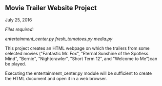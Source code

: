 <h2> Movie Trailer Website Project </h2>
July 25, 2016

<em> Files required:

entertainment_center.py
fresh_tomatoes.py
media.py </em>

This project creates an HTML webpage on which the trailers from some
selected movies ("Fantastic Mr. Fox", "Eternal Sunshine of the Spotless Mind",
"Bernie", "Nightcrawler", "Short Term 12", and "Welcome to Me")can be played. 

Executing the entertainment_center.py module will be sufficient to create the 
HTML document and open it in a web browser. 

